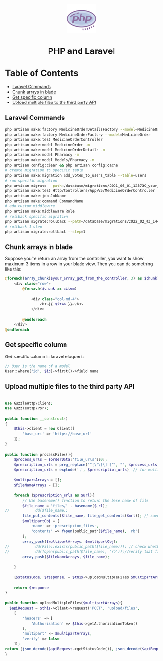 <div align="center">
  <a href="https://www.php.net/">
    <img alt="ubuntu" src="../logos/php.png"/>
  </a>
  <h1>PHP and Laravel</h1>
</div>

# Table of Contents

- [Laravel Commands](#laravel-commands)
- [Chunk arrays in blade](#chunk-arrays-in-blade)
- [Get specific column](#get-specific-column)
- [Upload multiple files to the third party API](#upload-multiple-files-to-the-third-party-api)

## Laravel Commands

```sh
php artisan make:factory MedicineOrderDetailsFactory --model=MedicineOrderDetails
php artisan make:factory MedicineOrderFactory --model=MedicineOrder
php artisan make:test MedicineOrderController
php artisan make:model MedicineOrder -m
php artisan make:model MedicineOrderDetails -m
php artisan make:model Pharmacy -m
php artisan make:model Models/Pharmacy -m
php artisan config:clear && php artisan config:cache
# create migration to specific table
php artisan make:migration add_votes_to_users_table --table=users
# run specific migration
php artisan migrate --path=/database/migrations/2021_06_01_123739_your_file.php
php artisan make:test Http/Controllers/App/V5/MedicineOrderController
php artisan make:job JobName
php artisan make:command CommandName
# add custom middleware
php artisan make:middleware Role
# rollback specific migration
php artisan migrate:rollback --path=/database/migrations/2022_02_03_144724_your_file.php
# rollback 1 step
php artisan migrate:rollback --step=1
```

## Chunk arrays in blade

Suppose you're return an array from the controller, you want to show maximum 3 items in a row in your blade view. Then you can do something like this:

```php
@foreach(array_chunk($your_array_got_from_the_controller, 3) as $chunk)
    <div class="row">
        @foreach($chunk as $item)

            <div class="col-md-4">
                <h1>{{ $item }}</h1>
            </div>

        @endforeach
    </div>
@endforeach
```

## Get specific column

Get specific column in laravel eloquent:

```php
// User is the name of a model
User::where('id', $id)->first()->field_name
```

## Upload multiple files to the third party API

```php

use GuzzleHttp\Client;
use GuzzleHttp\Psr7;

public function __construct()
{
    $this->client = new Client([
        'base_uri' => 'https://base_url'
    ]);
}

public function processFiles(){
    $process_urls = $orderData['file_urls'][0];
    $prescription_urls = preg_replace("^[\"\[\] ]^", "", $process_urls);
    $prescription_urls = explode(',', $prescription_urls); // for multiple urls

    $multipartArrays = [];
    $fileNameArrays = [];

    foreach ($prescription_urls as $url){
        // Use basename() function to return the base name of file
        $file_name = 'files/' . basename($url);
//            dd($file_name);
        file_put_contents($file_name, file_get_contents($url)); // save file in public folder
        $multipartObj = [
            'name' => 'prescription_files',
            'contents' => fopen(public_path($file_name), 'rb')
        ];
        array_push($multipartArrays, $multipartObj);
//            dd(File::exists(public_path($file_name))); // check whether file exists
//            dd(fopen(public_path($file_name), 'rb'));//verify that file exists
        array_push($fileNameArrays, $file_name);

    }

    [$statusCode, $response] = $this->uploadMultipleFiles($multipartArrays);

    return $response
}

public function uploadMultipleFiles($multipartArrays){
  $apiRequest = $this->client->request('POST', 'upload/files',
    [
        'headers' => [
            'Authorization' => $this->getAuthorizationToken()
        ],
        'multipart' => $multipartArrays,
        'verify' => false
    ]);
return [json_decode($apiRequest->getStatusCode()), json_decode($apiRequest->getBody())];
}
```
